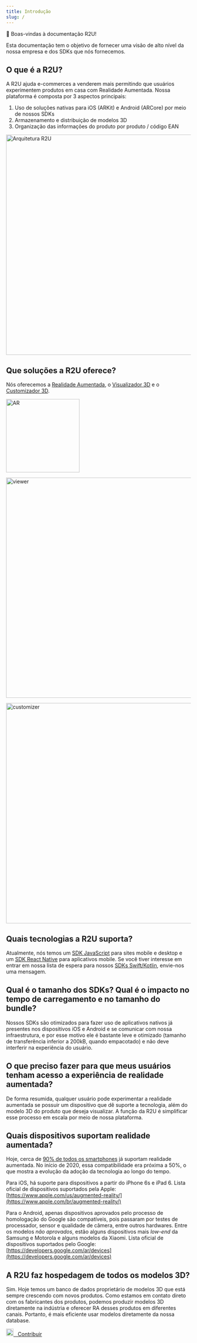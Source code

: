 ```yaml
---
title: Introdução
slug: /
---
```


👋 Boas-vindas à documentação R2U!

Esta documentação tem o objetivo de fornecer uma visão de alto nível da nossa empresa e dos SDKs que nós fornecemos.

## O que é a R2U?

A R2U ajuda e-commerces a venderem mais permitindo que usuários experimentem produtos em casa com Realidade Aumentada. Nossa plataforma é composta por 3 aspectos principais:

1. Uso de soluções nativas para iOS (ARKit) e Android (ARCore) por meio de nossos SDKs
2. Armazenamento e distribuição de modelos 3D
3. Organização das informações do produto por produto / código EAN

<img src="https://sdk.r2u.io/documentation/r2u-architecture.png" title="Arquitetura R2U"  width="600"/>

## Que soluções a R2U oferece?

Nós oferecemos a [Realidade Aumentada](/javascript/augmented-reality), o [Visualizador 3D](/javascript/viewer) e o [Customizador 3D](/javascript/customizer).

<div>
  <p float="left">
    <img src="https://sdk.r2u.io/documentation/product-ar.gif" title="AR" width="200"/>
  </p>
</div>
<div>
  <p float="left">
    <img src="https://sdk.r2u.io/documentation/product-3d-desktop.gif" title="viewer" width="600"/>
  </p>
</div>
<div>
  <p float="left">
    <img src="https://sdk.r2u.io/documentation/customizer.gif" title="customizer" width="600"/>
  </p>
</div>

## Quais tecnologias a R2U suporta?

Atualmente, nós temos um [SDK JavaScript](/javascript/quickstart) para sites mobile e desktop e um [SDK React Native](/react-native/quickstart) para aplicativos mobile. Se você tiver interesse em entrar em nossa lista de espera para nossos [SDKs Swift/Kotlin](/swift-kotlin/quickstart), envie-nos uma mensagem.

## Qual é o tamanho dos SDKs? Qual é o impacto no tempo de carregamento e no tamanho do bundle?

Nossos SDKs são otimizados para fazer uso de aplicativos nativos já presentes nos dispositivos iOS e Android e se comunicar com nossa infraestrutura, e por esse motivo ele é bastante leve e otimizado (tamanho de transferência inferior a 200kB, quando empacotado) e não deve interferir na experiência do usuário.

## O que preciso fazer para que meus usuários tenham acesso a experiência de realidade aumentada?

De forma resumida, qualquer usuário pode experimentar a realidade aumentada se possuir um dispositivo que dê suporte a tecnologia, além do modelo 3D do produto que deseja visualizar. A função da R2U é simplificar esse processo em escala por meio de nossa plataforma.

## Quais dispositivos suportam realidade aumentada?

Hoje, cerca de [90% de todos os smartphones](https://arinsider.co/2021/07/12/are-90-of-smartphones-ar-ready/) já suportam realidade aumentada. No início de 2020, essa compatibilidade era próxima a 50%, o que mostra a evolução da adoção da tecnologia ao longo do tempo.

Para iOS, há suporte para dispositivos a partir do iPhone 6s e iPad 6. Lista oficial de dispositivos suportados pela Apple: [https://www.apple.com/us/augmented-reality/](https://www.apple.com/br/augmented-reality/)

Para o Android, apenas dispositivos aprovados pelo processo de homologação do Google são compatíveis, pois passaram por testes de processador, sensor e qualidade de câmera, entre outros hardwares. Entre os modelos _não aprovados_, estão alguns dispositivos mais _low-end_ da Samsung e Motorola e alguns modelos da Xiaomi. Lista oficial de dispositivos suportados pelo Google: [https://developers.google.com/ar/devices](https://developers.google.com/ar/devices)

## A R2U faz hospedagem de todos os modelos 3D?

Sim. Hoje temos um banco de dados proprietário de modelos 3D que está sempre crescendo com novos produtos. Como estamos em contato direto com os fabricantes dos produtos, podemos produzir modelos 3D diretamente na indústria e oferecer RA desses produtos em diferentes canais. Portanto, é mais eficiente usar modelos diretamente da nossa database.

<a href="https://github.com/r2u-io/documentation">
  <img src="https://sdk.r2u.io/documentation/github.png" width="20"/> &nbsp;
  Contribuir
</a>
